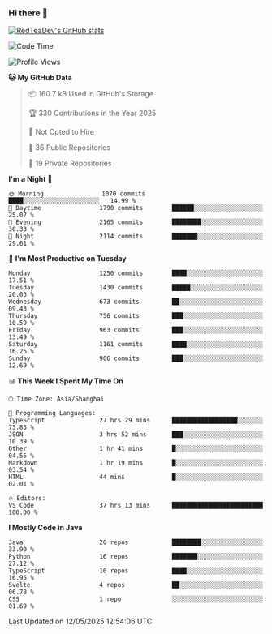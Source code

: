 ### Hi there 👋

<!--
**RedTeaDev/RedTeaDev** is a ✨ _special_ ✨ repository because its `README.md` (this file) appears on your GitHub profile.

Here are some ideas to get you started:

- 🔭 I’m currently working on ...
- 🌱 I’m currently learning ...
- 👯 I’m looking to collaborate on ...
- 🤔 I’m looking for help with ...
- 💬 Ask me about ...
- 📫 How to reach me: ...
- 😄 Pronouns: ...
- ⚡ Fun fact: ...
-->

<!--
[![wakatime](https://wakatime.com/badge/user/6b101ed0-04c0-4490-9283-eb61f2efff96.svg)](https://wakatime.com/@6b101ed0-04c0-4490-9283-eb61f2efff96)
!-->

[![RedTeaDev's GitHub stats](https://github-readme-stats.vercel.app/api?username=RedTeaDev\&include_all_commits=true)](https://github.com/anuraghazra/github-readme-stats)
<!--
[![willianrod's wakatime stats](https://github-readme-stats.vercel.app/api/wakatime?username=RedTeaDev)](https://github.com/anuraghazra/github-readme-stats)
!-->
<!--START_SECTION:waka-->
![Code Time](http://img.shields.io/badge/Code%20Time-3%2C227%20hrs%208%20mins-blue)

![Profile Views](http://img.shields.io/badge/Profile%20Views-0-blue)

**🐱 My GitHub Data** 

> 📦 160.7 kB Used in GitHub's Storage 
 > 
> 🏆 330 Contributions in the Year 2025
 > 
> 🚫 Not Opted to Hire
 > 
> 📜 36 Public Repositories 
 > 
> 🔑 19 Private Repositories 
 > 
**I'm a Night 🦉** 

```text
🌞 Morning                1070 commits        ████░░░░░░░░░░░░░░░░░░░░░   14.99 % 
🌆 Daytime                1790 commits        ██████░░░░░░░░░░░░░░░░░░░   25.07 % 
🌃 Evening                2165 commits        ████████░░░░░░░░░░░░░░░░░   30.33 % 
🌙 Night                  2114 commits        ███████░░░░░░░░░░░░░░░░░░   29.61 % 
```
📅 **I'm Most Productive on Tuesday** 

```text
Monday                   1250 commits        ████░░░░░░░░░░░░░░░░░░░░░   17.51 % 
Tuesday                  1430 commits        █████░░░░░░░░░░░░░░░░░░░░   20.03 % 
Wednesday                673 commits         ██░░░░░░░░░░░░░░░░░░░░░░░   09.43 % 
Thursday                 756 commits         ███░░░░░░░░░░░░░░░░░░░░░░   10.59 % 
Friday                   963 commits         ███░░░░░░░░░░░░░░░░░░░░░░   13.49 % 
Saturday                 1161 commits        ████░░░░░░░░░░░░░░░░░░░░░   16.26 % 
Sunday                   906 commits         ███░░░░░░░░░░░░░░░░░░░░░░   12.69 % 
```


📊 **This Week I Spent My Time On** 

```text
🕑︎ Time Zone: Asia/Shanghai

💬 Programming Languages: 
TypeScript               27 hrs 29 mins      ██████████████████░░░░░░░   73.83 % 
JSON                     3 hrs 52 mins       ███░░░░░░░░░░░░░░░░░░░░░░   10.39 % 
Other                    1 hr 41 mins        █░░░░░░░░░░░░░░░░░░░░░░░░   04.55 % 
Markdown                 1 hr 19 mins        █░░░░░░░░░░░░░░░░░░░░░░░░   03.54 % 
HTML                     44 mins             █░░░░░░░░░░░░░░░░░░░░░░░░   02.01 % 

🔥 Editors: 
VS Code                  37 hrs 13 mins      █████████████████████████   100.00 % 
```

**I Mostly Code in Java** 

```text
Java                     20 repos            ████████░░░░░░░░░░░░░░░░░   33.90 % 
Python                   16 repos            ███████░░░░░░░░░░░░░░░░░░   27.12 % 
TypeScript               10 repos            ████░░░░░░░░░░░░░░░░░░░░░   16.95 % 
Svelte                   4 repos             ██░░░░░░░░░░░░░░░░░░░░░░░   06.78 % 
CSS                      1 repo              ░░░░░░░░░░░░░░░░░░░░░░░░░   01.69 % 
```




 Last Updated on 12/05/2025 12:54:06 UTC
<!--END_SECTION:waka-->


